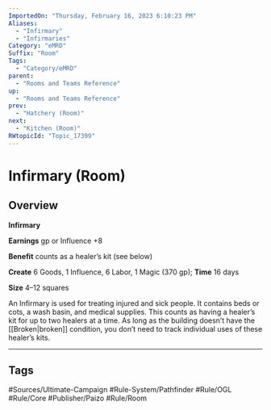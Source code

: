 ```yaml
---
ImportedOn: "Thursday, February 16, 2023 6:10:23 PM"
Aliases:
  - "Infirmary"
  - "Infirmaries"
Category: "eMRD"
Suffix: "Room"
Tags:
  - "Category/eMRD"
parent:
  - "Rooms and Teams Reference"
up:
  - "Rooms and Teams Reference"
prev:
  - "Hatchery (Room)"
next:
  - "Kitchen (Room)"
RWtopicId: "Topic_17399"
---
```

# Infirmary (Room)
## Overview
**Infirmary**

**Earnings** gp or Influence +8 

**Benefit** counts as a healer’s kit (see below) 

**Create** 6 Goods, 1 Influence, 6 Labor, 1 Magic (370 gp); **Time** 16 days 

**Size** 4–12 squares 

An Infirmary is used for treating injured and sick people. It contains beds or cots, a wash basin, and medical supplies. This counts as having a healer’s kit for up to two healers at a time. As long as the building doesn’t have the [[Broken|broken]] condition, you don’t need to track individual uses of these healer’s kits.


---
## Tags
#Sources/Ultimate-Campaign #Rule-System/Pathfinder #Rule/OGL #Rule/Core #Publisher/Paizo #Rule/Room

